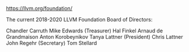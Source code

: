 https://llvm.org/foundation/

The current 2018-2020 LLVM Foundation Board of Directors:

Chandler Carruth
Mike Edwards (Treasurer)
Hal Finkel
Arnaud de Grandmaison
Anton Korobeynikov
Tanya Lattner (President)
Chris Lattner
John Regehr (Secretary)
Tom Stellard

